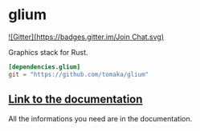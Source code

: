 # glium
[![Gitter](https://badges.gitter.im/Join Chat.svg)](https://gitter.im/tomaka/glium?utm_source=badge&utm_medium=badge&utm_campaign=pr-badge&utm_content=badge)

Graphics stack for Rust.

```toml
[dependencies.glium]
git = "https://github.com/tomaka/glium"
```

## [Link to the documentation](http://www.rust-ci.org/tomaka/glium/doc/glium/)

All the informations you need are in the documentation.
